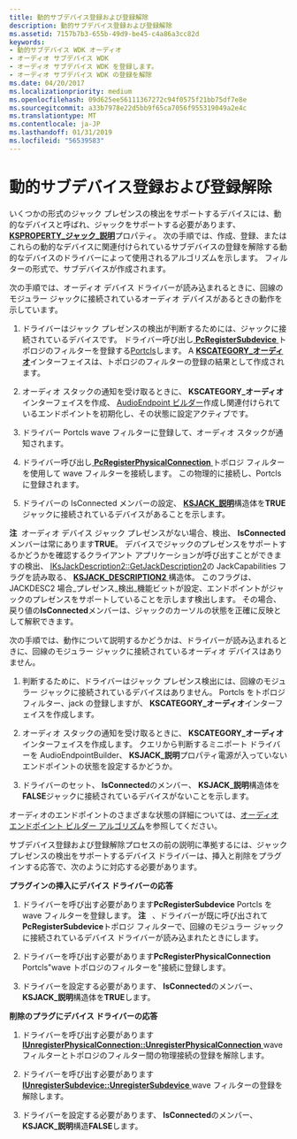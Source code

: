 ```yaml
---
title: 動的サブデバイス登録および登録解除
description: 動的サブデバイス登録および登録解除
ms.assetid: 7157b7b3-655b-49d9-be45-c4a86a3cc82d
keywords:
- 動的サブデバイス WDK オーディオ
- オーディオ サブデバイス WDK
- オーディオ サブデバイス WDK を登録します。
- オーディオ サブデバイス WDK の登録を解除
ms.date: 04/20/2017
ms.localizationpriority: medium
ms.openlocfilehash: 09d625ee56111367272c94f0575f21bb75df7e8e
ms.sourcegitcommit: a33b7978e22d5bb9f65ca7056f955319049a2e4c
ms.translationtype: MT
ms.contentlocale: ja-JP
ms.lasthandoff: 01/31/2019
ms.locfileid: "56539583"
---
```

# <a name="dynamic-subdevice-registration-and-unregistration"></a>動的サブデバイス登録および登録解除


いくつかの形式のジャック プレゼンスの検出をサポートするデバイスには、動的なデバイスと呼ばれ、ジャックをサポートする必要があります、 [ **KSPROPERTY\_ジャック\_説明**](https://msdn.microsoft.com/library/windows/hardware/ff537364)プロパティ。 次の手順では、作成、登録、またはこれらの動的なデバイスに関連付けられているサブデバイスの登録を解除する動的なデバイスのドライバーによって使用されるアルゴリズムを示します。 フィルターの形式で、サブデバイスが作成されます。

次の手順では、オーディオ デバイス ドライバーが読み込まれるときに、回線のモジュラー ジャックに接続されているオーディオ デバイスがあるときの動作を示しています。

1.  ドライバーはジャック プレゼンスの検出が判断するためには、ジャックに接続されているデバイスです。 ドライバー呼び出し[ **PcRegisterSubdevice** ](https://msdn.microsoft.com/library/windows/hardware/ff537731)トポロジのフィルターを登録する[Portcls](introduction-to-port-class.md)します。 A [ **KSCATEGORY\_オーディオ**](https://msdn.microsoft.com/library/windows/hardware/ff548261)インターフェイスは、トポロジのフィルターの登録の結果として作成されます。

2.  オーディオ スタックの通知を受け取るときに、 **KSCATEGORY\_オーディオ**インターフェイスを作成、 [AudioEndpoint ビルダー](audio-endpoint-builder-algorithm.md)作成し関連付けられているエンドポイントを初期化し、その状態に設定アクティブです。

3.  ドライバー Portcls wave フィルターに登録して、オーディオ スタックが通知されます。

4.  ドライバー呼び出し[ **PcRegisterPhysicalConnection** ](https://msdn.microsoft.com/library/windows/hardware/ff537726)トポロジ フィルターを使用して wave フィルターを接続します。 この物理的に接続し、Portcls に登録されます。

5.  ドライバーの IsConnected メンバーの設定、 [ **KSJACK\_説明**](https://msdn.microsoft.com/library/windows/hardware/ff537136)構造体を**TRUE**ジャックに接続されているデバイスがあることを示します。

**注**  オーディオ デバイス ジャック プレゼンスがない場合、検出、 **IsConnected**メンバーは常にあります**TRUE**。 デバイスでジャックのプレゼンスをサポートするかどうかを確認するクライアント アプリケーションが呼び出すことができますの検出、 [IKsJackDescription2::GetJackDescription2](https://go.microsoft.com/fwlink/p/?linkid=143698)の JackCapabilities フラグを読み取る、 [ **KSJACK\_DESCRIPTION2** ](https://msdn.microsoft.com/library/windows/hardware/ff537138)構造体。 このフラグは、JACKDESC2 場合\_プレゼンス\_検出\_機能ビットが設定、エンドポイントがジャックのプレゼンスをサポートしていることを示します検出します。 その場合、戻り値の**IsConnected**メンバーは、ジャックのカーソルの状態を正確に反映として解釈できます。

 

次の手順では、動作について説明するかどうかは、ドライバーが読み込まれるときに、回線のモジュラー ジャックに接続されているオーディオ デバイスはありません。

1.  判断するために、ドライバーはジャック プレゼンス検出には、回線のモジュラー ジャックに接続されているデバイスはありません。 Portcls をトポロジ フィルター、jack の登録しますが、 **KSCATEGORY\_オーディオ**インターフェイスを作成します。

2.  オーディオ スタックの通知を受け取るときに、 **KSCATEGORY\_オーディオ**インターフェイスを作成します。 クエリから判断するミニポート ドライバーを AudioEndpointBuilder、 **KSJACK\_説明**プロパティ電源が入っていないエンドポイントの状態を設定するかどうか。

3.  ドライバーのセット、 **IsConnected**のメンバー、 **KSJACK\_説明**構造体を**FALSE**ジャックに接続されているデバイスがないことを示します。

オーディオのエンドポイントのさまざまな状態の詳細については、[オーディオ エンドポイント ビルダー アルゴリズム](audio-endpoint-builder-algorithm.md)を参照してください。

サブデバイス登録および登録解除プロセスの前の説明に準拠するには、ジャック プレゼンスの検出をサポートするデバイス ドライバーは、挿入と削除をプラグインする応答で、次のように対応する必要があります。

**プラグインの挿入にデバイス ドライバーの応答**

1.  ドライバーを呼び出す必要があります**PcRegisterSubdevice** Portcls を wave フィルターを登録します。
    **注**   、ドライバーが既に呼び出されて**PcRegisterSubdevice**トポロジ フィルターで、回線のモジュラー ジャックに接続されているデバイス ドライバーが読み込まれたときにします。

     

2.  ドライバーを呼び出す必要があります**PcRegisterPhysicalConnection** Portcls"wave トポロジのフィルターを"接続に登録します。

3.  ドライバーを設定する必要があります、 **IsConnected**のメンバー、 **KSJACK\_説明**構造体を**TRUE**します。

**削除のプラグにデバイス ドライバーの応答**

1.  ドライバーを呼び出す必要があります[ **IUnregisterPhysicalConnection::UnregisterPhysicalConnection** ](https://msdn.microsoft.com/library/windows/hardware/ff537024) wave フィルターとトポロジのフィルター間の物理接続の登録を解除します。

2.  ドライバーを呼び出す必要があります[ **IUnregisterSubdevice::UnregisterSubdevice** ](https://msdn.microsoft.com/library/windows/hardware/ff537032) wave フィルターの登録を解除します。

3.  ドライバーを設定する必要があります、 **IsConnected**のメンバー、 **KSJACK\_説明**構造**FALSE**します。

 

 




